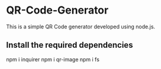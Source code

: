 # QR-Code-Generator
This is a simple QR Code generator developed using node.js.

## Install the required dependencies 
npm i inquirer
npm i qr-image
npm i fs
